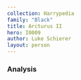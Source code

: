 ```yaml
---
collection: Harrypedia
family: "Black"
title: Arcturus II
hero: I0009
author: Luke Schierer
layout: person
---
```


### Analysis
